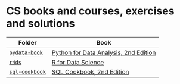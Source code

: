 # CS books and courses, exercises and solutions

| Folder                           | Book                                                                                              |
| ---                              | ---                                                                                               |
| [`pydata-book`](./pydata-book)   | [Python for Data Analysis, 2nd Edition](http://shop.oreilly.com/product/0636920050896.do)         |
| [`r4ds`](./r4ds)                 | [R for Data Science](https://www.oreilly.com/library/view/r-for-data/9781491910382/)              |
| [`sql-cookbook`](./sql-cookbook) | [SQL Cookbook, 2nd Edition](https://www.oreilly.com/library/view/sql-cookbook-2nd/9781492077435/) |
